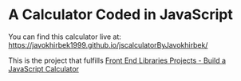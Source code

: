 # A Calculator Coded in JavaScript

You can find this calculator live at:
https://javokhirbek1999.github.io/jscalculatorByJavokhirbek/

This is the project that fulfills [Front End Libraries Projects - Build a JavaScript Calculator](https://www.freecodecamp.org/learn/front-end-libraries/front-end-libraries-projects/build-a-javascript-calculator)
